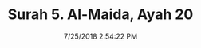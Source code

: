 ---
title       : "Surah 5. Al-Maida, Ayah 20"
date        : 7/25/2018 2:54:22 PM
draft       : false
type        : "quran"
layout      : "compare"
BookCode    : "CMP"
SurahNumber : "5"
AyahNumber  : "20"
TotalAyah   : "120"
---
